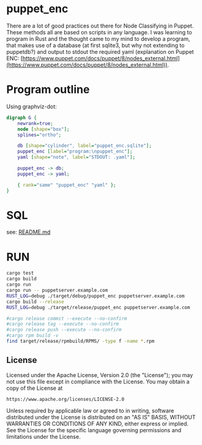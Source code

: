 # puppet_enc
There are a lot of good practices out there for Node Classifying in Puppet. These methods all are based on scripts in any language. I was learning to program in Rust and the thought came to my mind to develop a program, that makes use of a database (at first sqlite3, but why not extending to puppetdb?) and output to stdout the required yaml (explanation on Puppet ENC: [https://www.puppet.com/docs/puppet/8/nodes_external.html](https://www.puppet.com/docs/puppet/8/nodes_external.html)). 

# Program outline
Using graphviz-dot:
```dot
digraph G {
    newrank=true;
    node [shape="box"];
    splines="ortho";

    db [shape="cylinder", label="puppet_enc.sqlite"];
    puppet_enc [label="program:\npuppet_enc"];
    yaml [shape="note", label="STDOUT: .yaml"];

    puppet_enc -> db;
    puppet_enc -> yaml;

    { rank="same" "puppet_enc" "yaml" };
}
```

# SQL
see: [README.md](db/README.md)

# RUN
```bash
cargo test
cargo build
cargo run
cargo run -- puppetserver.example.com
RUST_LOG=debug ./target/debug/puppet_enc puppetserver.example.com
cargo build --release
RUST_LOG=debug ./target/release/puppet_enc puppetserver.example.com

#cargo release commit --execute --no-confirm
#cargo release tag --execute --no-confirm
#cargo release push --execute --no-confirm
#cargo rpm build -v
find target/release/rpmbuild/RPMS/ -type f -name *.rpm
```

## License

Licensed under the Apache License, Version 2.0 (the "License");
you may not use this file except in compliance with the License.
You may obtain a copy of the License at

    https://www.apache.org/licenses/LICENSE-2.0

Unless required by applicable law or agreed to in writing, software
distributed under the License is distributed on an "AS IS" BASIS,
WITHOUT WARRANTIES OR CONDITIONS OF ANY KIND, either express or implied.
See the License for the specific language governing permissions and
limitations under the License.
